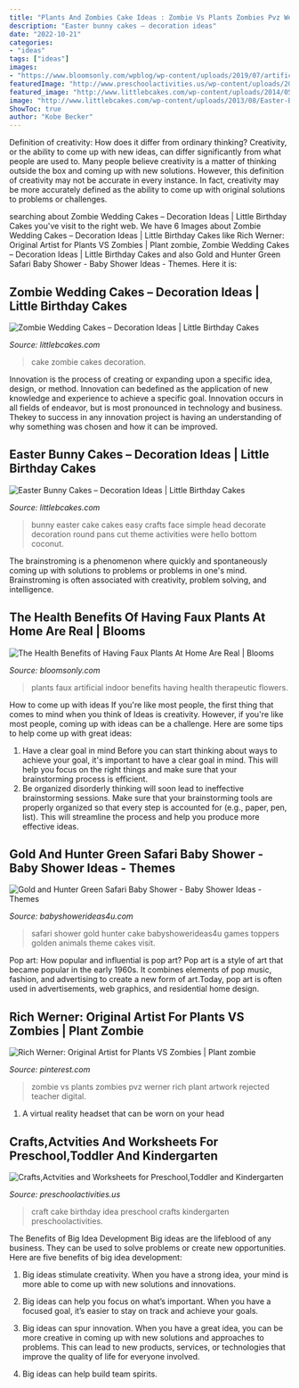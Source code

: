 ```yaml
---
title: "Plants And Zombies Cake Ideas : Zombie Vs Plants Zombies Pvz Werner Rich Plant Artwork Rejected Teacher Digital"
description: "Easter bunny cakes – decoration ideas"
date: "2022-10-21"
categories:
- "ideas"
tags: ["ideas"]
images:
- "https://www.bloomsonly.com/wpblog/wp-content/uploads/2019/07/artificial-indoor-plants-507x700.jpg"
featuredImage: "http://www.preschoolactivities.us/wp-content/uploads/2015/06/birthday-cake-craft-idea.jpeg"
featured_image: "http://www.littlebcakes.com/wp-content/uploads/2014/05/Zombie-Wedding-Cake-Photos.jpg"
image: "http://www.littlebcakes.com/wp-content/uploads/2013/08/Easter-Bunny-Cake.jpg"
ShowToc: true
author: "Kobe Becker"
---
```



Definition of creativity: How does it differ from ordinary thinking?
Creativity, or the ability to come up with new ideas, can differ significantly from what people are used to. Many people believe creativity is a matter of thinking outside the box and coming up with new solutions. However, this definition of creativity may not be accurate in every instance. In fact, creativity may be more accurately defined as the ability to come up with original solutions to problems or challenges.

	

		
searching about Zombie Wedding Cakes – Decoration Ideas | Little Birthday Cakes you've visit to the right web. We have 6 Images about Zombie Wedding Cakes – Decoration Ideas | Little Birthday Cakes like Rich Werner: Original Artist for Plants VS Zombies | Plant zombie, Zombie Wedding Cakes – Decoration Ideas | Little Birthday Cakes and also Gold and Hunter Green Safari Baby Shower - Baby Shower Ideas - Themes. Here it is:
		
    
## Zombie Wedding Cakes – Decoration Ideas | Little Birthday Cakes

<img loading=lazy src="http://www.littlebcakes.com/wp-content/uploads/2014/05/Zombie-Wedding-Cake-Photos.jpg" onerror="this.onerror=null;this.src='https://tse1.mm.bing.net/th?id=OIP.hScLP1o_5oi52g5dvK4zawHaJ3&amp;pid=15.1';" alt="Zombie Wedding Cakes – Decoration Ideas | Little Birthday Cakes">

_Source: littlebcakes.com_

>cake zombie cakes decoration. 

	

Innovation is the process of creating or expanding upon a specific idea, design, or method. Innovation can bedefined as the application of new knowledge and experience to achieve a specific goal. Innovation occurs in all fields of endeavor, but is most pronounced in technology and business. Thekey to success in any innovation project is having an understanding of why something was chosen and how it can be improved.

    
## Easter Bunny Cakes – Decoration Ideas | Little Birthday Cakes

<img loading=lazy src="http://www.littlebcakes.com/wp-content/uploads/2013/08/Easter-Bunny-Cake.jpg" onerror="this.onerror=null;this.src='https://tse2.mm.bing.net/th?id=OIP.z5K6LSaY1uiV9wAMKAKS6AHaJ4&amp;pid=15.1';" alt="Easter Bunny Cakes – Decoration Ideas | Little Birthday Cakes">

_Source: littlebcakes.com_

>bunny easter cake cakes easy crafts face simple head decorate decoration round pans cut theme activities were hello bottom coconut. 

	

The brainstroming is a phenomenon where quickly and spontaneously coming up with solutions to problems or problems in one's mind. Brainstroming is often associated with creativity, problem solving, and intelligence.

    
## The Health Benefits Of Having Faux Plants At Home Are Real | Blooms

<img loading=lazy src="https://www.bloomsonly.com/wpblog/wp-content/uploads/2019/07/artificial-indoor-plants-507x700.jpg" onerror="this.onerror=null;this.src='https://tse3.mm.bing.net/th?id=OIP.B31cEY0GLQSHsNDbuSn1PwHaKO&amp;pid=15.1';" alt="The Health Benefits of Having Faux Plants At Home Are Real | Blooms">

_Source: bloomsonly.com_

>plants faux artificial indoor benefits having health therapeutic flowers. 

	

How to come up with ideas
If you're like most people, the first thing that comes to mind when you think of Ideas is creativity. However, if you're like most people, coming up with ideas can be a challenge. 
Here are some tips to help come up with great ideas: 
1. Have a clear goal in mind 
Before you can start thinking about ways to achieve your goal, it's important to have a clear goal in mind. This will help you focus on the right things and make sure that your brainstorming process is efficient. 
2. Be organized 
 disorderly thinking will soon lead to ineffective brainstorming sessions. Make sure that your brainstorming tools are properly organized so that every step is accounted for (e.g., paper, pen, list). This will streamline the process and help you produce more effective ideas. 

    
## Gold And Hunter Green Safari Baby Shower - Baby Shower Ideas - Themes

<img loading=lazy src="https://babyshowerideas4u.com/wp-content/uploads/2018/05/Gold-and-Hunter-Green-Safari-Baby-Shower-golden-animals-toppers-600x900.jpg" onerror="this.onerror=null;this.src='https://tse3.mm.bing.net/th?id=OIP.85m5jg8jyzEPNg-xnq2prAHaLH&amp;pid=15.1';" alt="Gold and Hunter Green Safari Baby Shower - Baby Shower Ideas - Themes">

_Source: babyshowerideas4u.com_

>safari shower gold hunter cake babyshowerideas4u games toppers golden animals theme cakes visit. 

	

Pop art: How popular and influential is pop art?
Pop art is a style of art that became popular in the early 1960s. It combines elements of pop music, fashion, and advertising to create a new form of art.Today, pop art is often used in advertisements, web graphics, and residential home design.

    
## Rich Werner: Original Artist For Plants VS Zombies | Plant Zombie

<img loading=lazy src="https://i.pinimg.com/736x/8e/7b/60/8e7b60a84cea7f92b41c6fd1990cba19--pvz-zombie-party.jpg" onerror="this.onerror=null;this.src='https://tse1.mm.bing.net/th?id=OIP.-5YQjCOmnwmW1LJYpyaLyAHaLg&amp;pid=15.1';" alt="Rich Werner: Original Artist for Plants VS Zombies | Plant zombie">

_Source: pinterest.com_

>zombie vs plants zombies pvz werner rich plant artwork rejected teacher digital. 

	

1. A virtual reality headset that can be worn on your head

    
## Crafts,Actvities And Worksheets For Preschool,Toddler And Kindergarten

<img loading=lazy src="http://www.preschoolactivities.us/wp-content/uploads/2015/06/birthday-cake-craft-idea.jpeg" onerror="this.onerror=null;this.src='https://tse4.mm.bing.net/th?id=OIP.nwx8cZE0QEuuLjZ1PBZOuQHaJz&amp;pid=15.1';" alt="Crafts,Actvities and Worksheets for Preschool,Toddler and Kindergarten">

_Source: preschoolactivities.us_

>craft cake birthday idea preschool crafts kindergarten preschoolactivities. 

	

The Benefits of Big Idea Development
Big ideas are the lifeblood of any business. They can be used to solve problems or create new opportunities. Here are five benefits of big idea development:
1. Big ideas stimulate creativity. When you have a strong idea, your mind is more able to come up with new solutions and innovations.

2. Big ideas can help you focus on what’s important. When you have a focused goal, it’s easier to stay on track and achieve your goals.

3. Big ideas can spur innovation. When you have a great idea, you can be more creative in coming up with new solutions and approaches to problems. This can lead to new products, services, or technologies that improve the quality of life for everyone involved.

4. Big ideas can help build team spirits.

